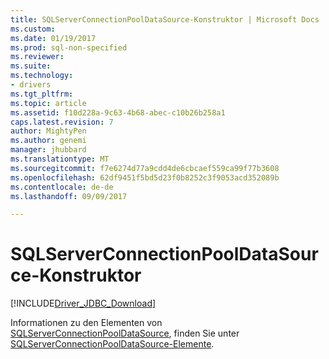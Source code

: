 ```yaml
---
title: SQLServerConnectionPoolDataSource-Konstruktor | Microsoft Docs
ms.custom: 
ms.date: 01/19/2017
ms.prod: sql-non-specified
ms.reviewer: 
ms.suite: 
ms.technology:
- drivers
ms.tgt_pltfrm: 
ms.topic: article
ms.assetid: f10d228a-9c63-4b68-abec-c10b26b258a1
caps.latest.revision: 7
author: MightyPen
ms.author: genemi
manager: jhubbard
ms.translationtype: MT
ms.sourcegitcommit: f7e6274d77a9cdd4de6cbcaef559ca99f77b3608
ms.openlocfilehash: 62df9451f5bd5d23f0b8252c3f9053acd352089b
ms.contentlocale: de-de
ms.lasthandoff: 09/09/2017

---
```

# <a name="sqlserverconnectionpooldatasource-constructors"></a>SQLServerConnectionPoolDataSource-Konstruktor
[!INCLUDE[Driver_JDBC_Download](../../../includes/driver_jdbc_download.md)]

  Informationen zu den Elementen von [SQLServerConnectionPoolDataSource](../../../connect/jdbc/reference/sqlserverconnectionpooldatasource-class.md), finden Sie unter [SQLServerConnectionPoolDataSource-Elemente](../../../connect/jdbc/reference/sqlserverconnectionpooldatasource-members.md).  
  
  
